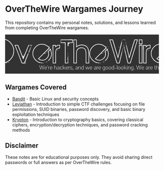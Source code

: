 # OverTheWire Wargames Journey

This repository contains my personal notes, solutions, and lessons learned from completing OverTheWire wargames.

![OverTheWire](./overthewire_bg.webp)

## Wargames Covered
- [Bandit](./bandit/README.md) - Basic Linux and security concepts
- [Leviathan](./leviathan/README.md) - Introduction to simple CTF challenges focusing on file permissions, SUID binaries, password discovery, and basic binary exploitation techniques
- [Krypton](./krypton/README.md) - Introduction to cryptography basics, covering classical ciphers, encryption/decryption techniques, and password cracking methods

## Disclaimer
These notes are for educational purposes only. They avoid sharing direct passwords or full answers as per OverTheWire rules.